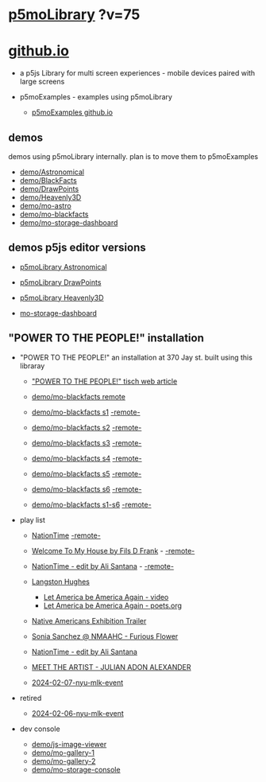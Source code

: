 # [p5moLibrary](https://github.com/molab-itp/p5moLibrary) ?v=75

# [github.io](https://molab-itp.github.io/p5moLibrary/src?v=75)

- a p5js Library for multi screen experiences - mobile devices paired with large screens

- p5moExamples - examples using p5moLibrary

  - [ p5moExamples github.io ](https://molab-itp.github.io/p5moExamples)

## demos

demos using p5moLibrary internally. plan is to move them to p5moExamples

- [demo/Astronomical](demo/Astronomical?v=75)
- [demo/BlackFacts](demo/BlackFacts?v=75)
- [demo/DrawPoints](demo/DrawPoints?v=75)
- [demo/Heavenly3D](demo/Heavenly3D?v=75)
- [demo/mo-astro](demo/mo-astro?v=75)
- [demo/mo-blackfacts](demo/mo-blackfacts?v=75)
- [demo/mo-storage-dashboard](demo/mo-storage-dashboard?v=75)

## demos p5js editor versions

- [p5moLibrary Astronomical](https://editor.p5js.org/jht9629-nyu/sketches/iIIAb8KIDr)

- [p5moLibrary DrawPoints](https://editor.p5js.org/jht9629-nyu/sketches/TQyVoswjQ)

- [p5moLibrary Heavenly3D](https://editor.p5js.org/jht9629-nyu/sketches/6VM5IMP4m)

- [mo-storage-dashboard](https://editor.p5js.org/jht9629-nyu/sketches/Osz28nOS9)

## "POWER TO THE PEOPLE!" installation

- "POWER TO THE PEOPLE!" an installation at 370 Jay st. built using this libraray

  - ["POWER TO THE PEOPLE!" tisch web article](https://tisch.nyu.edu/itp/news/spring-2024/community-facing-interactive-installations-on-the-ground-floor-o)

  - [demo/mo-blackfacts remote](demo/mo-blackfacts?v=75)
  - [demo/mo-blackfacts s1](demo/mo-blackfacts?v=75&group=s1&qrcode=mo-blackfacts-qrcode-1.png) [-remote-](demo/mo-blackfacts?v=75&group=s1)
  - [demo/mo-blackfacts s2](demo/mo-blackfacts?v=75&group=s2&qrcode=mo-blackfacts-qrcode-2.png) [-remote-](demo/mo-blackfacts?v=75&group=s2)
  - [demo/mo-blackfacts s3](demo/mo-blackfacts?v=75&group=s3&qrcode=mo-blackfacts-qrcode-3.png) [-remote-](demo/mo-blackfacts?v=75&group=s3)
  - [demo/mo-blackfacts s4](demo/mo-blackfacts?v=75&group=s4&qrcode=mo-blackfacts-qrcode-4.png) [-remote-](demo/mo-blackfacts?v=75&group=s4)
  - [demo/mo-blackfacts s5](demo/mo-blackfacts?v=75&group=s5&qrcode=mo-blackfacts-qrcode-5.png) [-remote-](demo/mo-blackfacts?v=75&group=s5)
  - [demo/mo-blackfacts s6](demo/mo-blackfacts?v=75&group=s6&qrcode=mo-blackfacts-qrcode-6.png) [-remote-](demo/mo-blackfacts?v=75&group=s6)
  - [demo/mo-blackfacts s1-s6](demo/mo-blackfacts?v=75&group=s1,s2,s3,s4,s5,s6&qrcode=mo-blackfacts-qrcode-1-6.png) [-remote-](demo/mo-blackfacts?v=75&group=s1,s2,s3,s4,s5,s6)

- play list

  - [NationTime](demo/mo-videoplayer/index.html?qrcode=NationTime.png) [-remote-](demo/mo-videoplayer/index.html)

  - [Welcome To My House by Fils D Frank](demo/mo-videoplayer/?playlist=kinLtCLHYvo&title=Welcome%20To%20My%20House%20by%20Fils%20D%20Frank&qrcode=NationTime.png) - [-remote-](demo/mo-videoplayer/?playlist=kinLtCLHYvo&title=Welcome%20To%20My%20House%20by%20Fils%20D%20Frank)

  - [NationTime - edit by Ali Santana](demo/mo-videoplayer/?playlist=-UtKxghWlvY&title=NationTime%20-%20ELUCID%20-%20BETAMAX&qrcode=NationTime.png) - [-remote-](demo/mo-videoplayer/?playlist=-UtKxghWlvY&title=NationTime%20-%20ELUCID%20-%20BETAMAX)

  - [Langston Hughes ](demo/BlackFacts?playlist=XzI3huqpCi4)

    - [Let America be America Again - video](demo/mo-blackfacts?playlist=CFNM8GB_Yp0&title=%E2%98%85)
    - [Let America be America Again - poets.org](https://poets.org/poem/let-america-be-america-again)

  - [Native Americans Exhibition Trailer](demo/BlackFacts?playlist=hpjNGTYvpxw)

  - [Sonia Sanchez @ NMAAHC - Furious Flower](demo/mo-blackfacts?playlist=FNLp8e-cfgk&title=Sonia%20Sanchez)

  - [NationTime - edit by Ali Santana](demo/mo-videoplayer?playlist=-UtKxghWlvY&title=NationTime%20-%20ELUCID%20-%20BETAMAX&qrcode=NationTime.png)

  - [MEET THE ARTIST - JULIAN ADON ALEXANDER](demo/mo-blackfacts?playlist=wk0La_2igws&title=MEET%20THE%20ARTIST%20-%20JULIAN%20ADON%20ALEXANDE%20-%20What%20it%20is&qrcode=JULIAN.png)

  - [2024-02-07-nyu-mlk-event](demo/mo-blackfacts?playlist=lG758MniLYg&qrcode=annoucement-01.png&title=2024-02-07-nyu-mlk-event)

- retired

  - [2024-02-06-nyu-mlk-event](demo/mo-blackfacts?playlist=zbRz5xTaLYI&qrcode=annoucement-01.png&title=2024-02-06-nyu-mlk-event)
  <!-- - [Weapons of White Destruction - TJ](demo/mo-blackfacts?playlist=ob8YQPGJiHY&title=Weapons%20of%20White%20Destruction%20-%20TJ&&qrcode=TJ.png) -->

- dev console

  - [demo/js-image-viewer](demo/js-image-viewer?v=75)
  - [demo/mo-gallery-1](demo/mo-gallery-1?v=75)
  - [demo/mo-gallery-2](demo/mo-gallery-2?v=75)
  - [demo/mo-storage-console](demo/mo-storage-console?v=75)

<!--

- retired
  - [demo/mo-astro-host-0](demo/mo-astro-host-0?v=75)
  - [demo/mo-astro-host-1](demo/mo-astro-host-1?v=75)
  - [demo/mo-astro-remote-0](demo/mo-astro-remote-0?v=75)
  - [demo/mo-astro-remote-1](demo/mo-astro-remote-1?v=75)

  - [demo/mo-blackfacts-host](demo/mo-blackfacts-host?v=75)
  - [demo/mo-blackfacts-remote](demo/mo-blackfacts-remote?v=75)

# https://www.youtube.com/watch?v=hpjNGTYvpxw
# The Land Carries Our Ancestors: Contemporary Art by Native Americans Exhibition Trailer

 -->
